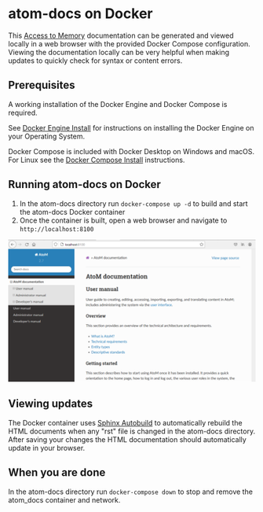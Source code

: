 # atom-docs on Docker

This [Access to Memory](https://www.accesstomemory.org/) documentation can be
generated and viewed locally in a web browser with the provided Docker Compose
configuration. Viewing the documentation locally can be very helpful when
making updates to quickly check for syntax or content errors.

## Prerequisites

A working installation of the Docker Engine and Docker Compose is required.

See [Docker Engine Install](https://docs.docker.com/engine/install/) for
instructions on installing the Docker Engine on your Operating System.

Docker Compose is included with Docker Desktop on Windows and macOS.  For
Linux see the [Docker Compose Install](https://docs.docker.com/compose/install/)
instructions.

## Running atom-docs on Docker

1. In the atom-docs directory run `docker-compose up -d` to build and start
   the atom-docs Docker container
1. Once the container is built, open a web browser and navigate to
  `http://localhost:8100`

![Screenshot of atom-docs on Docker](images/atom_docs_in_docker.png)

## Viewing updates

The Docker container uses
[Sphinx Autobuild](https://pypi.org/project/sphinx-autobuild/) to automatically
rebuild the HTML documents when any "rst" file is changed in the atom-docs
directory. After saving your changes the HTML documentation should automatically
update in your browser.

## When you are done

In the atom-docs directory run `docker-compose down` to stop and remove the
atom_docs container and network.
